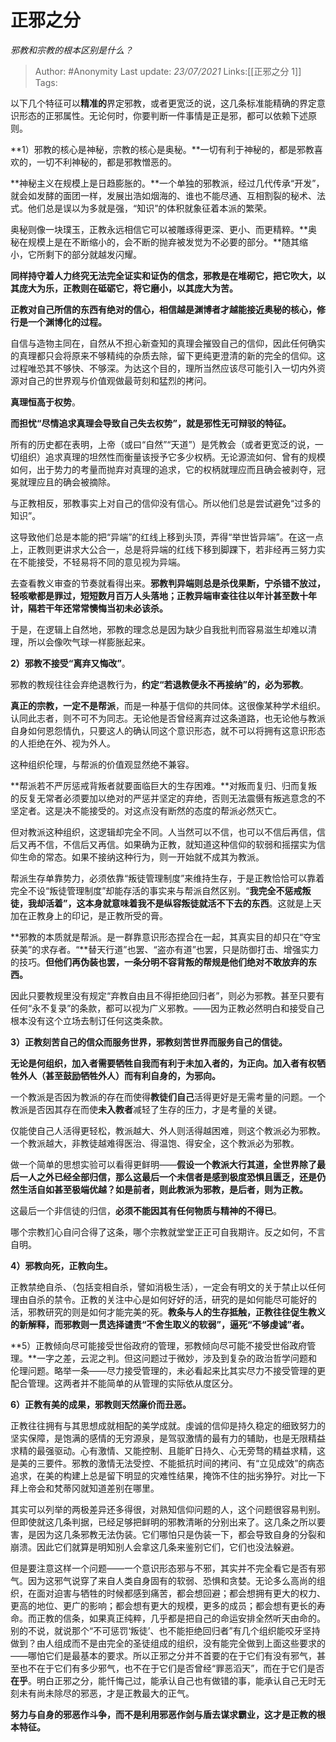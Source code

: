 # 正邪之分
*邪教和宗教的根本区别是什么？*

> Author: #Anonymity
> Last update: *23/07/2021*
> Links:[[正邪之分 1]]
> Tags:

以下几个特征可以**精准的**界定邪教，或者更宽泛的说，这几条标准能精确的界定意识形态的正邪属性。无论何时，你要判断一件事情是正是邪，都可以依赖下述原则。

**1）邪教的核心是神秘，宗教的核心是奥秘。**一切有利于神秘的，都是邪教喜欢的，一切不利神秘的，都是邪教憎恶的。

**神秘主义在规模上是日趋膨胀的。**一个单独的邪教派，经过几代传承“开发”，就会如发酵的面团一样，发展出浩如烟海的、谁也不能尽通、互相割裂的秘术、法式。他们总是误以为多就是强，“知识”的体积就象征着本派的繁荣。

奥秘则像一块璞玉，正教永远相信它可以被雕琢得更深、更小、而更精粹。**奥秘在规模上是在不断缩小的，会不断的抛弃被发觉为不必要的部分。**随其缩小，它所剩下的部分就越发闪耀。

**同样持守着人力终究无法完全证实和证伪的信念，邪教是在堆砌它，把它吹大，以其庞大为乐，正教则在砥砺它，将它磨小，以其庞大为苦。**

**正教对自己所信的东西有绝对的信心，相信越是渊博者才越能接近奥秘的核心，修行是一个渊博化的过程。**

自信与造物主同在，自然从不担心新查知的真理会摧毁自己的信仰，因此任何确实的真理都只会将原来不够精纯的杂质去除，留下更纯更澄清的新的完全的信仰。这过程唯恐其不够快、不够深。为达这个目的，理所当然应该尽可能引入一切内外资源对自己的世界观与价值观做最苛刻和猛烈的拷问。

**真理恒高于权势**。

**而担忧“尽情追求真理会导致自己失去权势”，就是邪性无可辩驳的特征。**

所有的历史都在表明，上帝（或曰“自然”“天道”）是凭教会（或者更宽泛的说，一切组织）追求真理的坦然性而衡量该授予它多少权柄。无论源流如何、曾有的规模如何，出于势力的考量而抛弃对真理的追求，它的权柄就理应而且确会被剥夺，冠冕就理应且的确会被摘除。

与正教相反，邪教事实上对自己的信仰没有信心。所以他们总是尝试避免“过多的知识”。

这导致他们总是本能的把“异端”的红线上移到头顶，弄得“举世皆异端”。在这一点上，正教则更讲求大公合一，总是将异端的红线下移到脚踝下，若非经再三努力实在不能接受，不轻易将不同的意见视为异端。

去查看教义审查的节奏就看得出来。**邪教判异端则总是杀伐果断，宁杀错不放过，轻咳嗽都是罪过，短短数月百万人头落地；正教异端审查往往以年计甚至数十年计，隔若干年还常常懊悔当初未必该杀。**

于是，在逻辑上自然地，邪教的理念总是因为缺少自我批判而容易滋生却难以清理，所以会像吹气球一样膨胀起来。

**2）邪教不接受“离弃又悔改”**。

邪教的教规往往会弃绝退教行为，**约定“若退教便永不再接纳”的，必为邪教**。

**真正的宗教，一定不是帮派**，而是一种基于信仰的共同体。这很像某种学术组织。认同此志者，则不可不为同志。无论他是否曾经离弃过这条道路，也无论他与教派自身如何恩怨情仇，只要这人的确认同这个意识形态，就不可以将拥有这意识形态的人拒绝在外、视为外人。

这种组织伦理，与帮派的价值观显然绝不兼容。

**帮派若不严厉惩戒背叛者就要面临巨大的生存困难。**对叛而复归、归而复叛的反复无常者必须要加以绝对的严惩并坚定的弃绝，否则无法震慑有叛逃意念的不坚定者。这是决不能接受的。对这点没有断然的态度的帮派必然灭亡。

但对教派这种组织，这逻辑却完全不同。人当然可以不信，也可以不信后再信，信后又再不信，不信后又再信。如果确为正教，就知道这种信仰的软弱和摇摆实为信仰生命的常态。如果不接纳这种行为，则一开始就不成其为教派。

帮派生存单靠势力，必须依靠“叛徒管理制度”来维持生存，于是正教恰恰可以靠着完全不设“叛徒管理制度”却能存活的事实来与帮派自然区别。“**我完全不惩戒叛徒，我却活着”，这本身就意味着我不是纵容叛徒就活不下去的东西**。这就是上天加在正教身上的印记，是正教所受的膏。

**邪教的本质就是帮派。是一群靠意识形态捏合在一起，其真实目的却只在“夺宝获美”的求存者。“**替天行道”也罢、“盗亦有道”也罢，只是防御打击、增强实力的技巧。**但他们再伪装也罢，一条分明不容背叛的帮规是他们绝对不敢放弃的东西。**

因此只要教规里没有规定“弃教自由且不得拒绝回归者”，则必为邪教。甚至只要有任何“永不复录”的条款，都可以视为广义邪教。——因为正教必然明白和接受自己根本没有这个立场去制订任何这类条款。

**3）正教刻苦自己的信众而服务世界，邪教刻苦世界而服务自己的信徒。**

**无论是何组织，加入者需要牺牲自我而有利于未加入者的，为正向。加入者有权牺牲外人（甚至鼓励牺牲外人）而有利自身的，为邪向。**

一个教派是否因为教派的存在而使得**教徒们自己**活得更好是无需考量的问题。一个教派是否因其存在而使**未入教者**减轻了生存的压力，才是考量的关键。

仅能使自己人活得更轻松，教派越大、外人则活得越困难，则这个教派必为邪教。一个教派越大，非教徒越难得医治、得温饱、得安全，这个教派必为邪教。

做一个简单的思想实验可以看得更鲜明——**假设一个教派大行其道，全世界除了最后一人之外已经全部归信，那么这最后一个未信者是感到极度恐惧且匮乏，还是仍然生活自如甚至极端优越？如是前者，则此教派为邪教，是后者，则为正教。**

这最后一个非信徒的归信，**必须不能因其有任何物质与精神的不得已**。

哪个宗教扪心自问合得了这条，哪个宗教就堂堂正正可自我期许。反之如何，不言自明。

**4）邪教向死，正教向生。**

正教禁绝自杀、（包括变相自杀，譬如消极生活），一定会有明文的关于禁止以任何理由自杀的禁令。正教的关注中心是如何好好的活，研究的是如何能尽可能好的活，邪教研究的则是如何才能完美的死。**教条与人的生存抵触，正教往往促生教义的新解释，而邪教则一贯选择谴责“不舍生取义的软弱”，逼死“不够虔诚”者。**

**5）正教倾向尽可能接受世俗政府的管理，邪教倾向尽可能不接受世俗政府管理。**一字之差，云泥之判。但这问题过于微妙，涉及到复杂的政治哲学问题和伦理问题。略举一条——尽力接受管理的，未必看起来比其实尽力不接受管理的更配合管理。这两者并不能简单的从管理的实际依从度区分。

**6）正教有美的成果，邪教则天然廉价而丑恶。**

正教往往拥有与其思想成就相配的美学成就。虔诚的信仰是持久稳定的细致努力的坚实保障，是饱满的感情的无穷源泉，是驾驭激情的最有力的辅助，也是无限精益求精的最强驱动。心有激情、又能控制、且能旷日持久、心无旁骛的精益求精，这是美的三要件。邪教的激情无法受控、不能抵抗时间的拷问、有“立见成效”的病态追求，在美的构建上总是留下明显的灾难性结果，掩饰不住的拙劣狰狞。对比一下拜上帝会和梵蒂冈就知道差别在哪里。

其实可以列举的两极差异还多得很，对熟知信仰问题的人，这个问题很容易判别。但即使就这几条判据，已经足够把鲜明的邪教清晰的分别出来了。这几条之所以要害，是因为这几条邪教无法伪装。它们哪怕只是伪装一下，都会导致自身的分裂和崩溃。因此它们就算是明知别人会拿这几条来鉴别它们，它们也没法躲避。

但是要注意这样一个问题——一个意识形态邪与不邪，其实并不完全看它是否有邪气。因为这邪气说穿了来自人类自身固有的软弱、恐惧和贪婪。无论多么高尚的组织，在面对迫害与牺牲的时候都感到痛苦，都会想回避；都会想拥有更大的权力、更高的地位、更广的影响；都会想有更大的规模，更多的成员；都会想有更长的寿命。而正教的信条，如果真正纯粹，几乎都是把自己的命运安排全然听天由命的。别的不说，就说那个“不可惩罚‘叛徒’、也不能拒绝回归者”有几个组织能咬牙坚持做到？由人组成而不是由完全的圣徒组成的组织，没有能完全做到上面这些要求的——哪怕它们是最基本的要求。所以正邪之分并不首要的在于它们有没有邪气，甚至也不在于它们有多少邪气，也不在于它们是否曾经“罪恶滔天”，而在于它们是否**在乎**。明白正邪之分，能忏悔己过，能承认自己也有做错的事，能承认自己无时无刻未有尚未除尽的邪恶，才是正教最大的正气。

**努力与自身的邪恶作斗争，而不是利用邪恶作剑与盾去谋求霸业，这才是正教的根本特征。**

